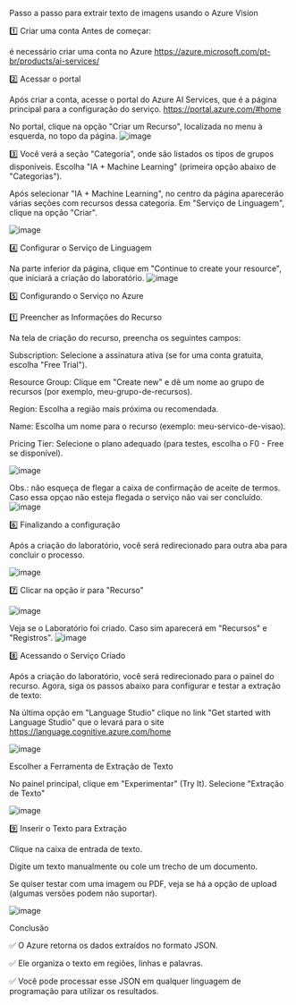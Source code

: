 Passo a passo para extrair texto de imagens usando o Azure Vision

1️⃣ Criar uma conta
Antes de começar:

 é necessário criar uma conta no Azure https://azure.microsoft.com/pt-br/products/ai-services/

2️⃣ Acessar o portal

Após criar a conta, acesse o portal do Azure AI Services, que é a página principal para a configuração do serviço. https://portal.azure.com/#home

No portal, clique na opção "Criar um Recurso", localizada no menu à esquerda, no topo da página.
![image](https://github.com/user-attachments/assets/e9de80ce-d0e9-4e76-b603-11742fccbb8a)






3️⃣ 
 Você verá a seção "Categoria", onde são listados os tipos de grupos disponíveis. Escolha "IA + Machine Learning" (primeira opção abaixo de "Categorias").

Após selecionar "IA + Machine Learning", no centro da página aparecerão várias seções com recursos dessa categoria.
Em "Serviço de Linguagem", clique na opção "Criar".

![image](https://github.com/user-attachments/assets/658a7c63-ac74-4c9a-a896-d3fad21ba8e7)

4️⃣ Configurar o Serviço de Linguagem


Na parte inferior da página, clique em "Continue to create your resource", que iniciará a criação do laboratório.
 ![image](https://github.com/user-attachments/assets/0865ecf4-2587-4170-ae1d-fd3b6e813357)
 



5️⃣ Configurando o Serviço no Azure

1️⃣ Preencher as Informações do Recurso

Na tela de criação do recurso, preencha os seguintes campos:

Subscription: Selecione a assinatura ativa (se for uma conta gratuita, escolha "Free Trial").

Resource Group: Clique em "Create new" e dê um nome ao grupo de recursos (por exemplo, meu-grupo-de-recursos).

Region: Escolha a região mais próxima ou recomendada.

Name: Escolha um nome para o recurso (exemplo: meu-servico-de-visao).

Pricing Tier: Selecione o plano adequado (para testes, escolha o F0 - Free se disponível).

![image](https://github.com/user-attachments/assets/e1086675-1f25-4e89-9d91-ed65bc5408af)




Obs.: não esqueça de flegar a caixa de confirmação de aceite de termos. Caso essa opçao não esteja flegada o serviço não vai ser concluído. 
![image](https://github.com/user-attachments/assets/41adb3f9-818f-4f55-af41-3858b7121ffa)






6️⃣  Finalizando a configuração

Após a criação do laboratório, você será redirecionado para outra aba para concluir o processo.

 ![image](https://github.com/user-attachments/assets/2ce66b40-baa5-4787-be12-64336a079851)

 7️⃣ Clicar na opção ir para "Recurso"



 ![image](https://github.com/user-attachments/assets/eb808789-7201-4708-9141-f06cb5826f1d)



 
Veja se o Laboratório foi criado. Caso sim aparecerá em "Recursos" e "Registros".
![image](https://github.com/user-attachments/assets/ecd9df91-e947-4b0b-b3a1-f84dbf370ece)


 8️⃣ Acessando o Serviço Criado

Após a criação do laboratório, você será redirecionado para o painel do recurso. Agora, siga os passos abaixo para configurar e testar a extração de texto: 

Na última opção em "Language Studio" clique no link "Get started with Language Studio" que o levará para o site https://language.cognitive.azure.com/home

![image](https://github.com/user-attachments/assets/b022dcd2-86f3-41d4-850b-d290879555a8)


Escolher a Ferramenta de Extração de Texto

No painel principal, clique em "Experimentar" (Try It).
Selecione "Extração de Texto"

![image](https://github.com/user-attachments/assets/065b515b-e815-42a7-95f5-dbc841262e15)





 9️⃣ Inserir o Texto para Extração

Clique na caixa de entrada de texto.

Digite um texto manualmente ou cole um trecho de um documento.

Se quiser testar com uma imagem ou PDF, veja se há a opção de upload (algumas versões podem não suportar).

![image](https://github.com/user-attachments/assets/b1d2e2a5-c3dc-4bf9-9011-d9fd05ed02e4)


Conclusão

✅ O Azure retorna os dados extraídos no formato JSON.

✅ Ele organiza o texto em regiões, linhas e palavras.

✅ Você pode processar esse JSON em qualquer linguagem de programação para utilizar os resultados.




